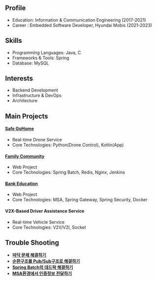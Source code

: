 ## Profile
* Education: Information & Communication Engineering (2017-2021)
* Career : Embedded Software Developer, Hyundai Mobis (2021-2023)

## Skills
* Programming Languages: Java, C
* Frameworks & Tools: Spring
* Database: MySQL

## Interests
* Backend Development
* Infrastructure & DevOps
* Architecture

## Main Projects
#### [Safe GoHome](https://github.com/soddong/wingwing)
* Real-time Drone Service   
* Core Technologies: Python(Drone Control), Kotlin(App)

#### [Family Community](https://github.com/soddong/flolink)
* Web Project   
* Core Technologies: Spring Batch, Redis, Nginx, Jenkins

#### [Bank Education](https://github.com/soddong/i-don-care)
* Web Project  
* Core Technologies: MSA, Spring Gateway, Spring Security, Docker

#### V2X-Based Driver Assistance Service 
* Real-time Vehicle Service
* Core Technologies: V2V/V2I, Socket

## Trouble Shooting
* [**따닥 문제 해결하기**](https://github.com/soddong/flolink/wiki/%EB%A1%9C%EA%B7%B81.-%ED%8F%AC%EC%9D%B8%ED%8A%B8-%EA%B2%B0%EC%A0%9C-(feat.-%EB%8F%99%EC%8B%9C%EC%84%B1-%EB%AC%B8%EC%A0%9C))
* [**순환구조를 Pub/Sub구조로 해결하기**](https://github.com/soddong/flolink/wiki/%EB%A1%9C%EA%B7%B82.-%EB%B0%98%EB%A0%A4%EC%8B%9D%EB%AC%BC%EA%B3%BC-%ED%99%9C%EB%8F%99-%EA%B2%BD%ED%97%98%EC%B9%98-(feat.-pub-sub-%EA%B5%AC%EC%A1%B0))
* [**Spring Batch의 데드락 해결하기**](https://github.com/soddong/flolink/wiki/%EB%A1%9C%EA%B7%B83.-%EA%B8%B0%EC%96%B5%EC%A0%95%EC%9B%90-(feat.-Spring-Batch))
* [**MSA환경에서 인증정보 전달하기**](https://github.com/soddong/i-don-care/wiki/%EB%A1%9C%EA%B7%B83.-Gateway%EC%9D%98-%EC%97%AD%ED%95%A0-2-(feat.-JWT))
